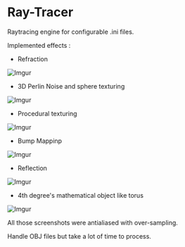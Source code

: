 # Ray-Tracer
Raytracing engine for configurable .ini files.

Implemented effects :

- Refraction

![Imgur](http://i.imgur.com/MzIYA93.png)

- 3D Perlin Noise and sphere texturing

![Imgur](http://i.imgur.com/0lryPkw.png)

- Procedural texturing

![Imgur](http://i.imgur.com/Ko0wFH5.png)

- Bump Mappinp

![Imgur](http://i.imgur.com/djmonp3.jpg)

- Reflection

![Imgur](http://i.imgur.com/yLwU5Cu.png)

- 4th degree's mathematical object like torus

![Imgur](http://i.imgur.com/wfYkkEN.png)


All those screenshots were antialiased with over-sampling.

Handle OBJ files but take a lot of time to process.
